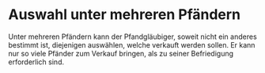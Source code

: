 # Auswahl unter mehreren Pfändern

Unter mehreren Pfändern kann der Pfandgläubiger, soweit nicht ein anderes bestimmt ist, diejenigen auswählen, welche verkauft werden sollen. Er kann nur so viele Pfänder zum Verkauf bringen, als zu seiner Befriedigung erforderlich sind.